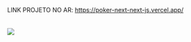 LINK PROJETO NO AR: https://poker-next-next-js.vercel.app/ 
</br>
</br>
</br>
<img  src="https://user-images.githubusercontent.com/78341732/170315095-093059ca-d96a-447c-aa71-cb2121290634.png"/>



